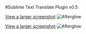 #Sublime Text Translate Plugin v0.5

[View a larger screenshot](http://dl2.joxi.net/drive/2016/07/24/0009/2821/633605/05/56faa9b2fe.jpg)
![Afterglow](http://dl2.joxi.net/drive/2016/07/24/0009/2821/633605/05/56faa9b2fe.jpg)

[View a larger screenshot](http://joxi.ru/BA0nj1RSBOJYOm.jpg)
![Afterglow](http://dl2.joxi.net/drive/2016/07/24/0009/2821/633605/05/56faa9b2fe.jpg)